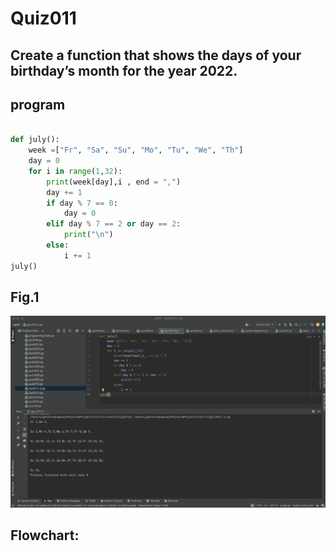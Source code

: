 # Quiz011

## Create a function that shows the days of your birthday’s month for the year 2022.

## program

```.py

def july():
    week =["Fr", "Sa", "Su", "Mo", "Tu", "We", "Th"]
    day = 0
    for i in range(1,32):
        print(week[day],i , end = ",")
        day += 1
        if day % 7 == 0:
            day = 0
        elif day % 7 == 2 or day == 2:
            print("\n")
        else:
            i += 1
july()
```
## Fig.1
![](quiz011.png)

## Flowchart:

